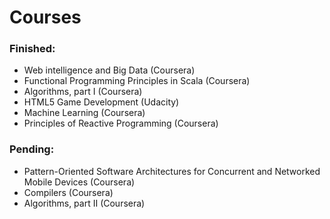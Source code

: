 Courses
========

### Finished:
- Web intelligence and Big Data (Coursera)
- Functional Programming Principles in Scala (Coursera)
- Algorithms, part I (Coursera)
- HTML5 Game Development (Udacity)
- Machine Learning (Coursera)
- Principles of Reactive Programming (Coursera)

### Pending:
- Pattern-Oriented Software Architectures for Concurrent and Networked Mobile Devices (Coursera)
- Compilers (Coursera)
- Algorithms, part II (Coursera)
